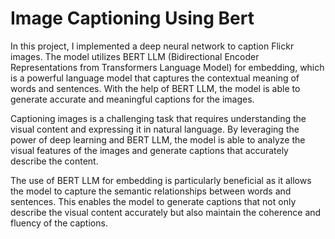 
# Image Captioning Using Bert


In this project, I implemented a deep neural network to caption Flickr images. The model utilizes BERT LLM (Bidirectional Encoder Representations from Transformers Language Model) for embedding, which is a powerful language model that captures the contextual meaning of words and sentences. With the help of BERT LLM, the model is able to generate accurate and meaningful captions for the images.

Captioning images is a challenging task that requires understanding the visual content and expressing it in natural language. By leveraging the power of deep learning and BERT LLM, the model is able to analyze the visual features of the images and generate captions that accurately describe the content.

The use of BERT LLM for embedding is particularly beneficial as it allows the model to capture the semantic relationships between words and sentences. This enables the model to generate captions that not only describe the visual content accurately but also maintain the coherence and fluency of the captions.